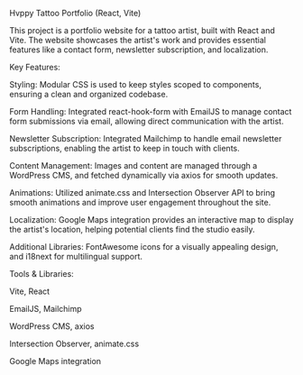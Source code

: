 Hvppy Tattoo Portfolio (React, Vite)

This project is a portfolio website for a tattoo artist, built with React and Vite. The website showcases the artist's work and provides essential features like a contact form, newsletter subscription, and localization.

Key Features:

Styling: Modular CSS is used to keep styles scoped to components, ensuring a clean and organized codebase.

Form Handling: Integrated react-hook-form with EmailJS to manage contact form submissions via email, allowing direct communication with the artist.

Newsletter Subscription: Integrated Mailchimp to handle email newsletter subscriptions, enabling the artist to keep in touch with clients.

Content Management: Images and content are managed through a WordPress CMS, and fetched dynamically via axios for smooth updates.

Animations: Utilized animate.css and Intersection Observer API to bring smooth animations and improve user engagement throughout the site.

Localization: Google Maps integration provides an interactive map to display the artist's location, helping potential clients find the studio easily.

Additional Libraries: FontAwesome icons for a visually appealing design, and i18next for multilingual support.

Tools & Libraries:

Vite, React

EmailJS, Mailchimp

WordPress CMS, axios

Intersection Observer, animate.css

Google Maps integration
